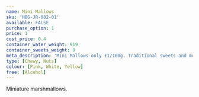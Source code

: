 ```yaml
---
name: Mini Mallows
sku: 'HBG-JR-082-01'
available: FALSE
purchase_option: 1
price: 1
cost_price: 0.4
container_water_weight: 919
container_sweets_weight: 0
meta_description: 'Mini Mallows only £1/100g. Traditional sweets and more at Humbugs Confectionery Store. Specialists in satisfying your sweet tooth!'
type: [Chewy, Nuts]
colour: [Pink, White, Yellow]
free: [Alcohol]
---
```

Miniature marshmallows.